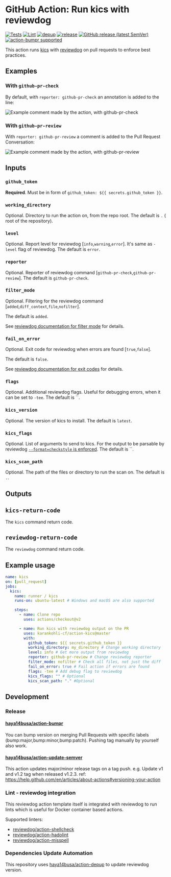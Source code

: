 # GitHub Action: Run kics with reviewdog

[![Tests](https://github.com/karankohli-cf/action-kics/workflows/Tests/badge.svg)](https://github.com/karankohli-cf/action-kics/actions?query=workflow%3ATests)
[![Lint](https://github.com/karankohli-cf/action-kics/workflows/Lint/badge.svg)](https://github.com/karankohli-cf/action-kics/actions?query=workflow%Lint)
[![depup](https://github.com/karankohli-cf/action-kics/workflows/depup/badge.svg)](https://github.com/karankohli-cf/action-kics/actions?query=workflow%3Adepup)
[![release](https://github.com/karankohli-cf/action-kics/workflows/release/badge.svg)](https://github.com/karankohli-cf/action-kics/actions?query=workflow%3Arelease)
[![GitHub release (latest SemVer)](https://img.shields.io/github/v/release/karankohli-cf/action-kics?logo=github&sort=semver)](https://github.com/karankohli-cf/action-kics/releases)
[![action-bumpr supported](https://img.shields.io/badge/bumpr-supported-ff69b4?logo=github&link=https://github.com/haya14busa/action-bumpr)](https://github.com/haya14busa/action-bumpr)

This action runs [kics](https://github.com/Checkmarx/kics) with
[reviewdog](https://github.com/reviewdog/reviewdog) on pull requests
to enforce best practices.

## Examples

### With `github-pr-check`

By default, with `reporter: github-pr-check` an annotation is added to
the line:

![Example comment made by the action, with github-pr-check](./example-github-pr-check.png)

### With `github-pr-review`

With `reporter: github-pr-review` a comment is added to
the Pull Request Conversation:

![Example comment made by the action, with github-pr-review](./example-github-pr-review.png)

## Inputs

### `github_token`

**Required**. Must be in form of `github_token: ${{ secrets.github_token }}`.

### `working_directory`

Optional. Directory to run the action on, from the repo root.
The default is `.` ( root of the repository).

### `level`

Optional. Report level for reviewdog [`info`,`warning`,`error`].
It's same as `-level` flag of reviewdog.
The default is `error`.

### `reporter`

Optional. Reporter of reviewdog command [`github-pr-check`,`github-pr-review`].
The default is `github-pr-check`.

### `filter_mode`

Optional. Filtering for the reviewdog command [`added`,`diff_context`,`file`,`nofilter`].

The default is `added`.

See [reviewdog documentation for filter mode](https://github.com/reviewdog/reviewdog/tree/master#filter-mode) for details.

### `fail_on_error`

Optional. Exit code for reviewdog when errors are found [`true`,`false`].

The default is `false`.

See [reviewdog documentation for exit codes](https://github.com/reviewdog/reviewdog/tree/master#exit-codes) for details.

### `flags`

Optional. Additional reviewdog flags. Useful for debugging errors, when it can be set to `-tee`.
The default is ``.

### `kics_version`

Optional. The version of kics to install.
The default is `latest`.

### `kics_flags`

Optional. List of arguments to send to kics.
For the output to be parsable by reviewdog [`--format=checkstyle` is enforced](./entrypoint.sh).
The default is ``.

### `kics_scan_path`

Optional. The path of the files or directory to run the scan on.
The default is `.`.

## Outputs

## `kics-return-code`

The `kics` command return code.

## `reviewdog-return-code`

The `reviewdog` command return code.

## Example usage

```yml
name: kics
on: [pull_request]
jobs:
  kics:
    name: runner / kics
    runs-on: ubuntu-latest # Windows and macOS are also supported

    steps:
      - name: Clone repo
        uses: actions/checkout@v2

      - name: Run kics with reviewdog output on the PR
        uses: karankohli-cf/action-kics@master
        with:
          github_token: ${{ secrets.github_token }}
          working_directory: my_directory # Change working directory
          level: info # Get more output from reviewdog
          reporter: github-pr-review # Change reviewdog reporter
          filter_mode: nofilter # Check all files, not just the diff
          fail_on_error: true # Fail action if errors are found
          flags: -tee # Add debug flag to reviewdog
          kics_flags: "" # Optional
          kics_scan_path: "." #Optional
```

## Development

### Release

#### [haya14busa/action-bumpr](https://github.com/haya14busa/action-bumpr)

You can bump version on merging Pull Requests with specific labels (bump:major,bump:minor,bump:patch).
Pushing tag manually by yourself also work.

#### [haya14busa/action-update-semver](https://github.com/haya14busa/action-update-semver)

This action updates major/minor release tags on a tag push. e.g. Update v1 and v1.2 tag when released v1.2.3.
ref: <https://help.github.com/en/articles/about-actions#versioning-your-action>

### Lint - reviewdog integration

This reviewdog action template itself is integrated with reviewdog to run lints
which is useful for Docker container based actions.

Supported linters:

- [reviewdog/action-shellcheck](https://github.com/reviewdog/action-shellcheck)
- [reviewdog/action-hadolint](https://github.com/reviewdog/action-hadolint)
- [reviewdog/action-misspell](https://github.com/reviewdog/action-misspell)

### Dependencies Update Automation

This repository uses [haya14busa/action-depup](https://github.com/haya14busa/action-depup) to update
reviewdog version.
